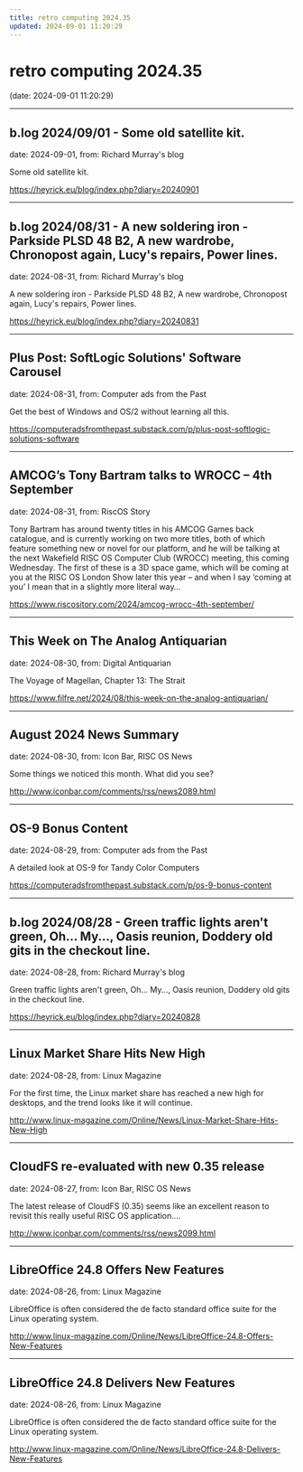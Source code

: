 ```yaml
---
title: retro computing 2024.35
updated: 2024-09-01 11:20:29
---
```


# retro computing 2024.35

(date: 2024-09-01 11:20:29)

---

## b.log 2024/09/01 - Some old satellite kit.

date: 2024-09-01, from: Richard Murray's blog

Some old satellite kit. 

<https://heyrick.eu/blog/index.php?diary=20240901>

---

## b.log 2024/08/31 - A new soldering iron - Parkside PLSD 48 B2, A new wardrobe, Chronopost again, Lucy's repairs, Power lines.

date: 2024-08-31, from: Richard Murray's blog

A new soldering iron - Parkside PLSD 48 B2, A new wardrobe, Chronopost again, Lucy's repairs, Power lines. 

<https://heyrick.eu/blog/index.php?diary=20240831>

---

## Plus Post: SoftLogic Solutions' Software Carousel

date: 2024-08-31, from: Computer ads from the Past

Get the best of Windows and OS/2 without learning all this. 

<https://computeradsfromthepast.substack.com/p/plus-post-softlogic-solutions-software>

---

## AMCOG’s Tony Bartram talks to WROCC – 4th September

date: 2024-08-31, from: RiscOS Story

Tony Bartram has around twenty titles in his AMCOG Games back catalogue, and is currently working on two more titles, both of which feature something new or novel for our platform, and he will be talking at the next Wakefield RISC OS Computer Club (WROCC) meeting, this coming Wednesday. The first of these is a 3D space game, which will be coming at you at the RISC OS London Show later this year &#8211; and when I say &#8216;coming at you&#8217; I mean that in a slightly more literal way&#8230; 

<https://www.riscository.com/2024/amcog-wrocc-4th-september/>

---

## This Week on The Analog Antiquarian

date: 2024-08-30, from: Digital Antiquarian

The Voyage of Magellan, Chapter 13: The Strait 

<https://www.filfre.net/2024/08/this-week-on-the-analog-antiquarian/>

---

## August 2024 News Summary

date: 2024-08-30, from: Icon Bar, RISC OS News

Some things we noticed this month. What did you see? 

<http://www.iconbar.com/comments/rss/news2089.html>

---

## OS-9 Bonus Content

date: 2024-08-29, from: Computer ads from the Past

A detailed look at OS-9 for Tandy Color Computers 

<https://computeradsfromthepast.substack.com/p/os-9-bonus-content>

---

## b.log 2024/08/28 - Green traffic lights aren't green, Oh... My..., Oasis reunion, Doddery old gits in the checkout line.

date: 2024-08-28, from: Richard Murray's blog

Green traffic lights aren't green, Oh... My..., Oasis reunion, Doddery old gits in the checkout line. 

<https://heyrick.eu/blog/index.php?diary=20240828>

---

## Linux Market Share Hits New High

date: 2024-08-28, from: Linux Magazine

<p>For the first time, the Linux market share has reached a new high for desktops, and the trend looks like it will continue.</p> 

<http://www.linux-magazine.com/Online/News/Linux-Market-Share-Hits-New-High>

---

## CloudFS re-evaluated with new 0.35 release

date: 2024-08-27, from: Icon Bar, RISC OS News

The latest release of CloudFS (0.35) seems like an excellent reason to revisit this really useful RISC OS application.... 

<http://www.iconbar.com/comments/rss/news2099.html>

---

## LibreOffice 24.8 Offers New Features

date: 2024-08-26, from: Linux Magazine

<p>LibreOffice is often considered the de facto standard office suite for the Linux operating system.</p> 

<http://www.linux-magazine.com/Online/News/LibreOffice-24.8-Offers-New-Features>

---

## LibreOffice 24.8 Delivers New Features

date: 2024-08-26, from: Linux Magazine

<p>LibreOffice is often considered the de facto standard office suite for the Linux operating system.</p> 

<http://www.linux-magazine.com/Online/News/LibreOffice-24.8-Delivers-New-Features>

